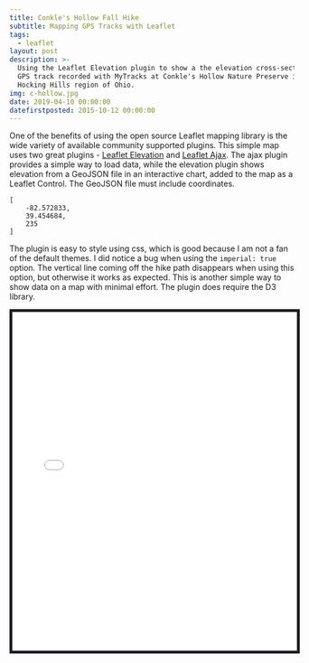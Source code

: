 ```yaml
---
title: Conkle's Hollow Fall Hike
subtitle: Mapping GPS Tracks with Leaflet
tags:
  - leaflet
layout: post
description: >-
  Using the Leaflet Elevation plugin to show a the elevation cross-section of a
  GPS track recorded with MyTracks at Conkle's Hollow Nature Preserve in the
  Hocking Hills region of Ohio.
img: c-hollow.jpg
date: 2019-04-10 00:00:00
datefirstposted: 2015-10-12 00:00:00
---
```

One of the benefits of using the open source Leaflet mapping library is the wide variety of available community supported plugins. This simple map uses two great plugins - [Leaflet Elevation](https://github.com/MrMufflon/Leaflet.Elevation) and [Leaflet Ajax](https://github.com/calvinmetcalf/leaflet-ajax). The ajax plugin provides a simple way to load data, while the elevation plugin shows elevation from a GeoJSON file in an interactive chart, added to the map as a Leaflet Control. The GeoJSON file must include coordinates.
```
[
    -82.572833,
    39.454684,
    235
]
```
The plugin is easy to style using css, which is good because I am not a fan of the default themes. I did notice a bug when using the ``imperial: true`` option. The vertical line coming off the hike path disappears when using this option, but otherwise it works as expected. This is another simple way to show data on a map with minimal effort. The plugin does require the D3 library.

<iframe src="/apps/conckles-hollow-hike.html" width=100% height="600px" frameborder=0 style="border: solid thick #1c1d21;">